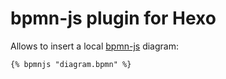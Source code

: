 # bpmn-js plugin for Hexo

Allows to insert a local [bpmn-js](https://bpmn.io/toolkit/bpmn-js/) diagram:

~~~
{% bpmnjs "diagram.bpmn" %}
~~~

